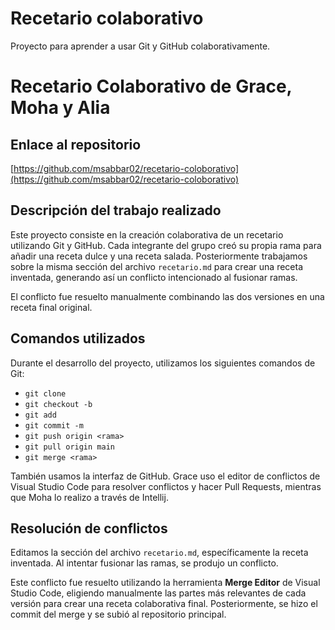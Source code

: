 # Recetario colaborativo
Proyecto para aprender a usar Git y GitHub colaborativamente.

# Recetario Colaborativo de Grace, Moha y Alia

## Enlace al repositorio

[https://github.com/msabbar02/recetario-coloborativo](https://github.com/msabbar02/recetario-coloborativo)

## Descripción del trabajo realizado

Este proyecto consiste en la creación colaborativa de un recetario utilizando Git y GitHub. Cada integrante del grupo creó su propia rama para añadir una receta dulce y una receta salada. Posteriormente trabajamos sobre la misma sección del archivo `recetario.md` para crear una receta inventada, generando así un conflicto intencionado al fusionar ramas.

El conflicto fue resuelto manualmente combinando las dos versiones en una receta final original.

## Comandos utilizados

Durante el desarrollo del proyecto, utilizamos los siguientes comandos de Git:

- `git clone`  
- `git checkout -b`  
- `git add`  
- `git commit -m`  
- `git push origin <rama>`  
- `git pull origin main`  
- `git merge <rama>`  


También usamos la interfaz de GitHub. Grace uso el editor de conflictos de Visual Studio Code para resolver conflictos y hacer Pull Requests, mientras que Moha lo realizo a través de Intellij.

## Resolución de conflictos

Editamos la sección del archivo `recetario.md`, específicamente la receta inventada. Al intentar fusionar las ramas, se produjo un conflicto.

Este conflicto fue resuelto utilizando la herramienta **Merge Editor** de Visual Studio Code, eligiendo manualmente las partes más relevantes de cada versión para crear una receta colaborativa final. Posteriormente, se hizo el commit del merge y se subió al repositorio principal.
